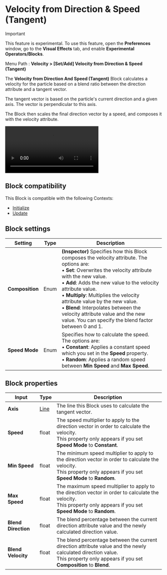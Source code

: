# Velocity from Direction & Speed (Tangent)

> [!IMPORTANT]
> This feature is experimental. To use this feature, open the **Preferences** window, go to the **Visual Effects** tab, and enable **Experimental Operators/Blocks**.

Menu Path : **Velocity > [Set/Add] Velocity from Direction & Speed (Tangent)**

The **Velocity from Direction And Speed (Tangent)** Block calculates a velocity for the particle based on a blend ratio between the direction attribute and a tangent vector.

The tangent vector is based on the particle's current direction and a given axis. The vector is perpendicular to this axis.

The Block then scales the final direction vector by a speed, and composes it with the velocity attribute.

<video title="A VFX Graph emits along the tangent of a circle, creating a spiraling stream of particles." src="Images/Block-VelocityFromDirectionAndSpeed(Tangent)Example.mp4" width="auto" height="auto" autoplay="true" loop="true" controls></video>

## Block compatibility

This Block is compatible with the following Contexts:

- [Initialize](Context-Initialize.md)
- [Update](Context-Update.md)

## Block settings

| **Setting**     | **Type** | **Description**                                              |
| --------------- | -------- | ------------------------------------------------------------ |
| **Composition** | Enum     | **(Inspector)** Specifies how this Block composes the velocity attribute. The options are:<br/>&#8226; **Set**: Overwrites the velocity attribute with the new value.<br/>&#8226; **Add**: Adds the new value to the velocity attribute value.<br/>&#8226; **Multiply**: Multiplies the velocity attribute value by the new value.<br/>&#8226; **Blend**: Interpolates between the velocity attribute value and the new value. You can specify the blend factor between 0 and 1. |
| **Speed Mode**  | Enum     | Specifies how to calculate the speed. The options are:<br/>&#8226; **Constant**: Applies a constant speed which you set in the **Speed** property.<br/>&#8226; **Random**: Applies a random speed between **Min Speed** and **Max** **Speed**. |

## Block properties

| **Input**           | **Type**             | **Description**                                              |
| ------------------- | -------------------- | ------------------------------------------------------------ |
| **Axis**            | [Line](Type-Line.md) | The line this Block uses to calculate the tangent vector.    |
| **Speed**           | float                | The speed multiplier to apply to the direction vector in order to calculate the velocity.<br/>This property only appears if you set **Speed Mode** to **Constant**. |
| **Min Speed**       | float                | The minimum speed multiplier to apply to the direction vector in order to calculate the velocity.<br/>This property only appears if you set **Speed Mode** to **Random**. |
| **Max Speed**       | float                | The maximum speed multiplier to apply to the direction vector in order to calculate the velocity.<br/>This property only appears if you set **Speed Mode** to **Random**. |
| **Blend Direction** | float                | The blend percentage between the current direction attribute value and the newly calculated direction value. |
| **Blend Velocity**  | float                | The blend percentage between the current direction attribute value and the newly calculated direction value.<br/>This property only appears if you set **Composition** to **Blend**. |
